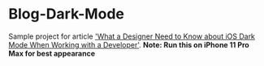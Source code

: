 # Blog-Dark-Mode
Sample project for article ['What a Designer Need to Know about iOS Dark Mode When Working with a Developer'](https://swiftsenpai.com/design/what-a-designer-need-to-know-about-ios-dark-mode/).
**Note: Run this on iPhone 11 Pro Max for best appearance**
